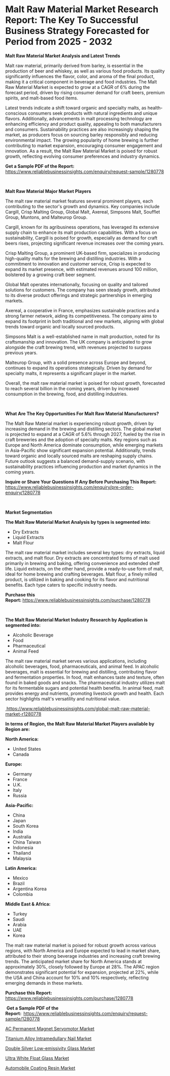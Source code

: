 <p><h1>Malt Raw Material Market Research Report: The Key To Successful Business Strategy Forecasted for Period from 2025 - 2032</h1></p><p><strong>Malt Raw Material Market Analysis and Latest Trends</strong></p>
<p><p>Malt raw material, primarily derived from barley, is essential in the production of beer and whiskey, as well as various food products. Its quality significantly influences the flavor, color, and aroma of the final product, making it a critical component in beverage and food industries. The Malt Raw Material Market is expected to grow at a CAGR of 6% during the forecast period, driven by rising consumer demand for craft beers, premium spirits, and malt-based food items. </p><p>Latest trends indicate a shift toward organic and specialty malts, as health-conscious consumers seek products with natural ingredients and unique flavors. Additionally, advancements in malt processing technology are enhancing efficiency and product quality, appealing to both manufacturers and consumers. Sustainability practices are also increasingly shaping the market, as producers focus on sourcing barley responsibly and reducing environmental impact. The growing popularity of home brewing is further contributing to market expansion, encouraging consumer engagement and innovation. As a result, the Malt Raw Material Market is poised for robust growth, reflecting evolving consumer preferences and industry dynamics.</p></p>
<p><strong>Get a Sample PDF of the Report:&nbsp;</strong> <a href="https://www.reliablebusinessinsights.com/enquiry/request-sample/1280778?utm_campaign=100&utm_medium=2&utm_source=Github&utm_content=ia&utm_term=24032025&utm_id=malt-raw-material">https://www.reliablebusinessinsights.com/enquiry/request-sample/1280778</a></p>
<p>&nbsp;</p>
<p><strong>Malt Raw Material Major Market Players</strong></p>
<p><p>The malt raw material market features several prominent players, each contributing to the sector's growth and dynamics. Key companies include Cargill, Crisp Malting Group, Global Malt, Axereal, Simpsons Malt, Soufflet Group, Muntons, and Malteurop Group. </p><p>Cargill, known for its agribusiness operations, has leveraged its extensive supply chain to enhance its malt production capabilities. With a focus on sustainability, Cargill is poised for growth, especially as demand for craft beers rises, projecting significant revenue increases over the coming years.</p><p>Crisp Malting Group, a prominent UK-based firm, specializes in producing high-quality malts for the brewing and distilling industries. With a commitment to innovation and customer service, Crisp is expected to expand its market presence, with estimated revenues around 100 million, bolstered by a growing craft beer segment.</p><p>Global Malt operates internationally, focusing on quality and tailored solutions for customers. The company has seen steady growth, attributed to its diverse product offerings and strategic partnerships in emerging markets. </p><p>Axereal, a cooperative in France, emphasizes sustainable practices and a strong farmer network, aiding its competitiveness. The company aims to expand its footprint in both traditional and new markets, aligning with global trends toward organic and locally sourced products.</p><p>Simpsons Malt is a well-established name in malt production, noted for its craftsmanship and innovation. The UK company is anticipated to grow alongside the craft brewing trend, with revenues projected to surpass previous years.</p><p>Malteurop Group, with a solid presence across Europe and beyond, continues to expand its operations strategically. Driven by demand for specialty malts, it represents a significant player in the market.</p><p>Overall, the malt raw material market is poised for robust growth, forecasted to reach several billion in the coming years, driven by increased consumption in the brewing, food, and distilling industries.</p></p>
<p>&nbsp;</p>
<p><strong>What Are The Key Opportunities For Malt Raw Material Manufacturers?</strong></p>
<p><p>The Malt Raw Material market is experiencing robust growth, driven by increasing demand in the brewing and distilling sectors. The global market is projected to expand at a CAGR of 5.6% through 2027, fueled by the rise in craft breweries and the adoption of specialty malts. Key regions such as Europe and North America dominate consumption, while emerging markets in Asia-Pacific show significant expansion potential. Additionally, trends toward organic and locally sourced malts are reshaping supply chains. Future outlook suggests a balanced demand-supply scenario, with sustainability practices influencing production and market dynamics in the coming years.</p></p>
<p><strong>Inquire or Share Your Questions If Any Before Purchasing This Report:</strong> <a href="https://www.reliablebusinessinsights.com/enquiry/pre-order-enquiry/1280778?utm_campaign=100&utm_medium=2&utm_source=Github&utm_content=ia&utm_term=24032025&utm_id=malt-raw-material">https://www.reliablebusinessinsights.com/enquiry/pre-order-enquiry/1280778</a></p>
<p>&nbsp;</p>
<p><strong>Market Segmentation</strong></p>
<p><strong>The Malt Raw Material Market Analysis by types is segmented into:</strong></p>
<p><ul><li>Dry Extracts</li><li>Liquid Extracts</li><li>Malt Flour</li></ul></p>
<p><p>The malt raw material market includes several key types: dry extracts, liquid extracts, and malt flour. Dry extracts are concentrated forms of malt used primarily in brewing and baking, offering convenience and extended shelf life. Liquid extracts, on the other hand, provide a ready-to-use form of malt, ideal for home brewing and crafting beverages. Malt flour, a finely milled product, is utilized in baking and cooking for its flavor and nutritional benefits. Each type caters to specific industry needs.</p></p>
<p><strong>Purchase this Report:&nbsp;</strong><a href="https://www.reliablebusinessinsights.com/purchase/1280778?utm_campaign=100&utm_medium=2&utm_source=Github&utm_content=ia&utm_term=24032025&utm_id=malt-raw-material">https://www.reliablebusinessinsights.com/purchase/1280778</a></p>
<p>&nbsp;</p>
<p><strong>The Malt Raw Material Market Industry Research by Application is segmented into:</strong></p>
<p><ul><li>Alcoholic Beverage</li><li>Food</li><li>Pharmaceutical</li><li>Animal Feed</li></ul></p>
<p><p>The malt raw material market serves various applications, including alcoholic beverages, food, pharmaceuticals, and animal feed. In alcoholic beverages, malt is essential for brewing and distilling, contributing flavor and fermentation properties. In food, malt enhances taste and texture, often found in baked goods and snacks. The pharmaceutical industry utilizes malt for its fermentable sugars and potential health benefits. In animal feed, malt provides energy and nutrients, promoting livestock growth and health. Each sector highlights malt's versatility and nutritional value.</p></p>
<p><a href="https://www.reliablebusinessinsights.com/global-malt-raw-material-market-r1280778?utm_campaign=100&utm_medium=2&utm_source=Github&utm_content=ia&utm_term=24032025&utm_id=malt-raw-material">&nbsp;https://www.reliablebusinessinsights.com/global-malt-raw-material-market-r1280778</a></p>
<p><strong>In terms of Region, the Malt Raw Material Market Players available by Region are:</strong></p>
<p>
    <p> <strong> North America: </strong>
        <ul>
            <li>United States</li>
            <li>Canada</li>
        </ul>
        </p> 
    <p> <strong> Europe: </strong>
        <ul>
            <li>Germany</li>
            <li>France</li>
            <li>U.K.</li>
            <li>Italy</li>
            <li>Russia</li>
        </ul>
        </p> 
    <p> <strong> Asia-Pacific: </strong>
        <ul>
            <li>China</li>
            <li>Japan</li>
            <li>South Korea</li>
            <li>India</li>
            <li>Australia</li>
            <li>China Taiwan</li>
            <li>Indonesia</li>
            <li>Thailand</li>
            <li>Malaysia</li>
        </ul>
        </p> 
    <p> <strong> Latin America: </strong>
        <ul>
            <li>Mexico</li>
            <li>Brazil</li>
            <li>Argentina Korea</li>
            <li>Colombia</li>
        </ul>
        </p> 
    <p> <strong> Middle East & Africa: </strong>
        <ul>
            <li>Turkey</li>
            <li>Saudi</li>
            <li>Arabia</li>
            <li>UAE</li>
            <li>Korea</li>
        </ul>
    </p>
    </p>
<p><p>The malt raw material market is poised for robust growth across various regions, with North America and Europe expected to lead in market share, attributed to their strong beverage industries and increasing craft brewing trends. The anticipated market share for North America stands at approximately 30%, closely followed by Europe at 28%. The APAC region demonstrates significant potential for expansion, projected at 22%, while the USA and China account for 10% and 10% respectively, reflecting emerging demands in these markets.</p></p>
<p><strong>Purchase this Report: </strong><a href="https://www.reliablebusinessinsights.com/purchase/1280778?utm_campaign=100&utm_medium=2&utm_source=Github&utm_content=ia&utm_term=24032025&utm_id=malt-raw-material">https://www.reliablebusinessinsights.com/purchase/1280778</a></p>
<p>&nbsp;<strong>Get a Sample PDF of the Report:&nbsp;&nbsp;</strong><a href="https://www.reliablebusinessinsights.com/enquiry/request-sample/1280778?utm_campaign=100&utm_medium=2&utm_source=Github&utm_content=ia&utm_term=24032025&utm_id=malt-raw-material">https://www.reliablebusinessinsights.com/enquiry/request-sample/1280778</a></p>
<p><strong></strong></p>
<p><p><a href="https://github.com/cordaysamaya/Market-Research-Report-List-1/blob/main/ac-permanent-magnet-servomotor-market.md?utm_campaign=100&utm_medium=2&utm_source=Github&utm_content=ia&utm_term=24032025&utm_id=malt-raw-material">AC Permanent Magnet Servomotor Market</a></p><p><a href="https://github.com/muoioconzej8/Market-Research-Report-List-1/blob/main/titanium-alloy-intramedullary-nail-market.md?utm_campaign=100&utm_medium=2&utm_source=Github&utm_content=ia&utm_term=24032025&utm_id=malt-raw-material">Titanium Alloy Intramedullary Nail Market</a></p><p><a href="https://github.com/kuciakkukalo/Market-Research-Report-List-1/blob/main/double-silver-low-emissivity-glass-market.md?utm_campaign=100&utm_medium=2&utm_source=Github&utm_content=ia&utm_term=24032025&utm_id=malt-raw-material">Double Silver Low-emissivity Glass Market</a></p><p><a href="https://github.com/botocniveda/Market-Research-Report-List-1/blob/main/ultra-white-float-glass-market.md?utm_campaign=100&utm_medium=2&utm_source=Github&utm_content=ia&utm_term=24032025&utm_id=malt-raw-material">Ultra White Float Glass Market</a></p><p><a href="https://github.com/obajimlaweh59/Market-Research-Report-List-1/blob/main/automobile-coating-resin-market.md?utm_campaign=100&utm_medium=2&utm_source=Github&utm_content=ia&utm_term=24032025&utm_id=malt-raw-material">Automobile Coating Resin Market</a></p></p>